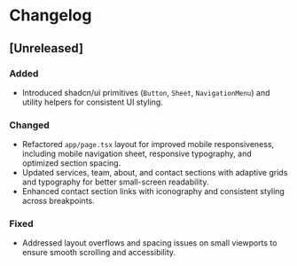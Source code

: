 # Changelog

## [Unreleased]

### Added

- Introduced shadcn/ui primitives (`Button`, `Sheet`, `NavigationMenu`) and utility helpers for consistent UI styling.

### Changed

- Refactored `app/page.tsx` layout for improved mobile responsiveness, including mobile navigation sheet, responsive typography, and optimized section spacing.
- Updated services, team, about, and contact sections with adaptive grids and typography for better small-screen readability.
- Enhanced contact section links with iconography and consistent styling across breakpoints.

### Fixed

- Addressed layout overflows and spacing issues on small viewports to ensure smooth scrolling and accessibility.
